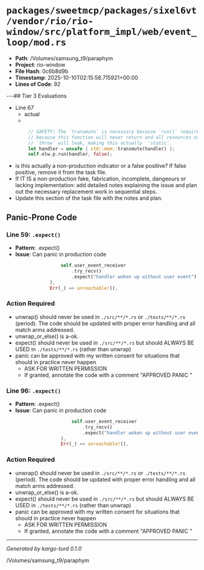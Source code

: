 # `packages/sweetmcp/packages/sixel6vt/vendor/rio/rio-window/src/platform_impl/web/event_loop/mod.rs`

- **Path**: /Volumes/samsung_t9/paraphym
- **Project**: rio-window
- **File Hash**: 0c6b8d9b  
- **Timestamp**: 2025-10-10T02:15:58.715921+00:00  
- **Lines of Code**: 92

---## Tier 3 Evaluations


- Line 67
  - actual
  - 

```rust
        // SAFETY: The `transmute` is necessary because `run()` requires `'static`. This is safe
        // because this function will never return and all resources not cleaned up by the point we
        // `throw` will leak, making this actually `'static`.
        let handler = unsafe { std::mem::transmute(handler) };
        self.elw.p.run(handler, false);
```

- is this actually a non-production indicator or a false positive? If false positive, remove it from the task file.
- If IT IS a non-production fake, fabrication, incomplete, dangeours or lacking implementation: add detailed notes explaining the issue and plan out the necessary replacement work in sequential steps. 
- Update this section of the task file with the notes and plan.

## Panic-Prone Code


### Line 59: `.expect()`

- **Pattern**: .expect()
- **Issue**: Can panic in production code

```rust
                    self.user_event_receiver
                        .try_recv()
                        .expect("handler woken up without user event"),
                ),
                Err(_) => unreachable!(),
```

### Action Required

- unwrap() should never be used in `./src/**/*.rs` or `./tests/**/*.rs` (period). The code should be updated with proper error handling and all match arms addressed.
- unwrap_or_else() is a-ok. 
- expect() should never be used in `./src/**/*.rs` but should ALWAYS BE USED in `./tests/**/*.rs` (rather than unwrap)
- panic can be approved with my written consent for situations that should in practice never happen  
  - ASK FOR WRITTEN PERMISSION
  - If granted, annotate the code with a comment "APPROVED PANIC "


### Line 96: `.expect()`

- **Pattern**: .expect()
- **Issue**: Can panic in production code

```rust
                        self.user_event_receiver
                            .try_recv()
                            .expect("handler woken up without user event"),
                    ),
                    Err(_) => unreachable!(),
```

### Action Required

- unwrap() should never be used in `./src/**/*.rs` or `./tests/**/*.rs` (period). The code should be updated with proper error handling and all match arms addressed.
- unwrap_or_else() is a-ok. 
- expect() should never be used in `./src/**/*.rs` but should ALWAYS BE USED in `./tests/**/*.rs` (rather than unwrap)
- panic can be approved with my written consent for situations that should in practice never happen  
  - ASK FOR WRITTEN PERMISSION
  - If granted, annotate the code with a comment "APPROVED PANIC "

---

*Generated by kargo-turd 0.1.0*

/Volumes/samsung_t9/paraphym